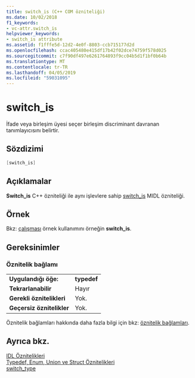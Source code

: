 ```yaml
---
title: switch_is (C++ COM özniteliği)
ms.date: 10/02/2018
f1_keywords:
- vc-attr.switch_is
helpviewer_keywords:
- switch_is attribute
ms.assetid: f1fffe5d-12d2-4e0f-8803-ccb715177d2d
ms.openlocfilehash: ccac405480e415df17b42f02dce74759f578d025
ms.sourcegitcommit: c7f90df497e6261764893f9cc04b5d1f1bf0b64b
ms.translationtype: MT
ms.contentlocale: tr-TR
ms.lasthandoff: 04/05/2019
ms.locfileid: "59031095"
---
```

# <a name="switchis"></a>switch_is

İfade veya birleşim üyesi seçer birleşim discriminant davranan tanımlayıcısını belirtir.

## <a name="syntax"></a>Sözdizimi

```cpp
[switch_is]
```

## <a name="remarks"></a>Açıklamalar

**Switch_is** C++ özniteliği ile aynı işlevlere sahip [switch_is](/windows/desktop/Midl/switch-is) MIDL özniteliği.

## <a name="example"></a>Örnek

Bkz: [çalışması](case-cpp.md) örnek kullanımını örneğin **switch_is**.

## <a name="requirements"></a>Gereksinimler

### <a name="attribute-context"></a>Öznitelik bağlamı

|||
|-|-|
|**Uygulandığı öğe:**|**typedef**|
|**Tekrarlanabilir**|Hayır|
|**Gerekli öznitelikleri**|Yok.|
|**Geçersiz öznitelikler**|Yok.|

Öznitelik bağlamları hakkında daha fazla bilgi için bkz: [öznitelik bağlamları](cpp-attributes-com-net.md#contexts).

## <a name="see-also"></a>Ayrıca bkz.

[IDL Öznitelikleri](idl-attributes.md)<br/>
[Typedef, Enum, Union ve Struct Öznitelikleri](typedef-enum-union-and-struct-attributes.md)<br/>
[switch_type](switch-type.md)